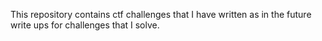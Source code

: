 This repository contains ctf challenges that I have written as in the future write ups for challenges that I solve. 
